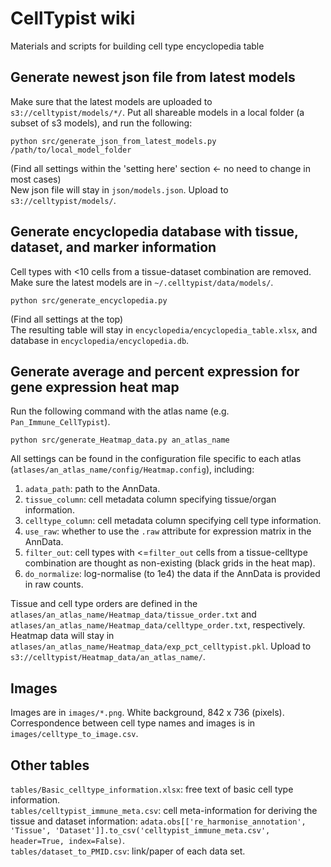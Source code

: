 # CellTypist wiki
Materials and scripts for building cell type encyclopedia table

## Generate newest json file from latest models
Make sure that the latest models are uploaded to `s3://celltypist/models/*/`. Put all shareable models in a local folder (a subset of s3 models), and run the following:  
```console
python src/generate_json_from_latest_models.py /path/to/local_model_folder
```
(Find all settings within the 'setting here' section <- no need to change in most cases)  
New json file will stay in `json/models.json`. Upload to `s3://celltypist/models/`.

## Generate encyclopedia database with tissue, dataset, and marker information
Cell types with <10 cells from a tissue-dataset combination are removed. Make sure the latest models are in `~/.celltypist/data/models/`.
```console
python src/generate_encyclopedia.py
```
(Find all settings at the top)  
The resulting table will stay in `encyclopedia/encyclopedia_table.xlsx`, and database in `encyclopedia/encyclopedia.db`.

## Generate average and percent expression for gene expression heat map
Run the following command with the atlas name (e.g. `Pan_Immune_CellTypist`).
```console
python src/generate_Heatmap_data.py an_atlas_name
```
All settings can be found in the configuration file specific to each atlas (`atlases/an_atlas_name/config/Heatmap.config`), including:
   1) `adata_path`: path to the AnnData.
   2) `tissue_column`: cell metadata column specifying tissue/organ information.
   3) `celltype_column`: cell metadata column specifying cell type information.
   4) `use_raw`: whether to use the `.raw` attribute for expression matrix in the AnnData.
   5) `filter_out`:  cell types with <=`filter_out` cells from a tissue-celltype combination are thought as non-existing (black grids in the heat map).
   6) `do_normalize`: log-normalise (to 1e4) the data if the AnnData is provided in raw counts.  
  
Tissue and cell type orders are defined in the `atlases/an_atlas_name/Heatmap_data/tissue_order.txt` and `atlases/an_atlas_name/Heatmap_data/celltype_order.txt`, respectively.  
Heatmap data will stay in `atlases/an_atlas_name/Heatmap_data/exp_pct_celltypist.pkl`. Upload to `s3://celltypist/Heatmap_data/an_atlas_name/`.

## Images
Images are in `images/*.png`. White background, 842 x 736 (pixels).  
Correspondence between cell type names and images is in `images/celltype_to_image.csv`.

## Other tables
`tables/Basic_celltype_information.xlsx`: free text of basic cell type information.  
`tables/celltypist_immune_meta.csv`: cell meta-information for deriving the tissue and dataset information: `adata.obs[['re_harmonise_annotation', 'Tissue', 'Dataset']].to_csv('celltypist_immune_meta.csv', header=True, index=False)`.  
`tables/dataset_to_PMID.csv`: link/paper of each data set.
